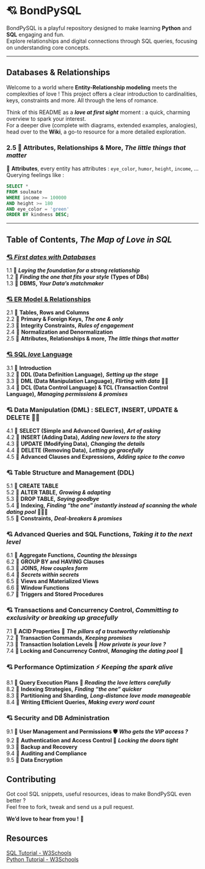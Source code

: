 # 💘 BondPySQL
BondPySQL is a playful repository designed to make learning **Python** and **SQL** engaging and fun.  
Explore relationships and digital connections through SQL queries, focusing on understanding core concepts.

---

## Databases & Relationships
Welcome to a world where **Entity-Relationship modeling** meets the complexities of love !
This project offers a clear introduction to cardinalities, keys, constraints and more. All through the lens of romance.

Think of this README as a ***love at first sight*** moment : a quick, charming overview to spark your interest.  
For a deeper dive (complete with diagrams, extended examples, analogies), head over to the **Wiki**, a go-to resource for a more detailed exploration.


### 2.5 💎 **Attributes, Relationships & More,** ***The little things that matter***  
 🔹 **Attributes**, every entity has attributes : `eye_color`, `humor`, `height`, `income`, ...  
Querying feelings like :  
```sql
SELECT *
FROM soulmate
WHERE income >= 100000
AND height >= 180
AND eye_color = 'green'
ORDER BY kindness DESC;
````


---

## Table of Contents, *The Map of Love in SQL*    
### [💘 *First dates with Databases*](https://github.com/LoubnaEA/BondPySQL/wiki/%F0%9F%92%98-First-dates-with-Databases)
1.1 💎 ***Laying the foundation for a strong relationship***  
1.2 💎 ***Finding the one that fits your style*** **(Types of DBs)**  
1.3 💎 **DBMS,** ***Your Data’s matchmaker***    

### [💘 ER Model & Relationships](https://github.com/LoubnaEA/BondPySQL/wiki/%F0%9F%92%98-ER-Model-&-Relationships) 
2.1 💎 **Tables, Rows and Columns**  
2.2 💎 **Primary & Foreign Keys,** ***The one & only***    
2.3 💎 **Integrity Constraints,** ***Rules of engagement***  
2.4 💎 **Normalization and Denormalization**    
2.5 💎 **Attributes, Relationships & more,** ***The little things that matter***  
 
### [💘 SQL *love* Language](https://github.com/LoubnaEA/BondPySQL/wiki/%F0%9F%92%98-SQL-love-Language)
3.1 💎 **Introduction**  
3.2 💎 **DDL (Data Definition Language),** ***Setting up the stage***   
3.3 💎 **DML (Data Manipulation Language),** ***Flirting with data*** 🚬🍷     
3.4 💎 **DCL (Data Control Language) & TCL (Transaction Control Language),** ***Managing permissions & promises***   

### 💘 Data Manipulation (DML) : SELECT, INSERT, UPDATE & DELETE  🚬🍷   
4.1 💎 **SELECT (Simple and Advanced Queries),** ***Art of asking***  
4.2 💎 **INSERT (Adding Data),** ***Adding new lovers to the story***  
4.3 💎 **UPDATE (Modifying Data),** ***Changing the details***  
4.4 💎 **DELETE (Removing Data),** ***Letting go gracefully***  
4.5 💎 **Advanced Clauses and Expressions,** ***Adding spice to the convo***    

### 💘 Table Structure and Management (DDL)  
5.1 💎 **CREATE TABLE**  
5.2 💎 **ALTER TABLE,** ***Growing & adapting***   
5.3 💎 **DROP TABLE,** ***Saying goodbye***  
5.4 💎 **Indexing,** ***Finding “the one” instantly instead of scanning the whole dating pool*** 🏄🏻‍♀️  
5.5 💎 **Constraints,** ***Deal-breakers & promises***  

### 💘 Advanced Queries and SQL Functions, *Taking it to the next level*  
6.1 💎 **Aggregate Functions,** ***Counting the blessings***  
6.2 💎 **GROUP BY and HAVING Clauses**  
6.3 💎 **JOINS,** ***How couples form***  
6.4 💎 ***Secrets within secrets***   
6.5 💎 **Views and Materialized Views**   
6.6 💎 **Window Functions**   
6.7 💎 **Triggers and Stored Procedures**  

### 💘 Transactions and Concurrency Control, *Committing to exclusivity or breaking up gracefully*   
7.1 💎 **ACID Properties** 🫠 ***The pillars of a trustworthy relationship***  
7.2 💎 **Transaction Commands,** ***Keeping promises***   
7.3 💎 **Transaction Isolation Levels** 🫣 ***How private is your love ?***  
7.4 💎 **Locking and Concurrency Control,** ***Managing the dating pool*** 🤿   

### 💘 Performance Optimization ⚡ *Keeping the spark alive* 
8.1 💎 **Query Execution Plans** 💌 ***Reading the love letters carefully***    
8.2 💎 **Indexing Strategies,** ***Finding “the one” quicker***  
8.3 💎 **Partitioning and Sharding,** ***Long-distance love made manageable***   
8.4 💎 **Writing Efficient Queries,** ***Making every word count***       

### 💘 Security and DB Administration   
9.1 💎 **User Management and Permissions 🛡️** ***Who gets the VIP access ?***    
9.2 💎 **Authentication and Access Control 🔐** ***Locking the doors tight***   
9.3 💎 **Backup and Recovery**     
9.4 💎 **Auditing and Compliance**   
9.5 💎 **Data Encryption**   
  

## Contributing
Got cool SQL snippets, useful resources, ideas to make BondPySQL even better ?  
Feel free to fork, tweak and send us a pull request.  

**We’d love to hear from you !** 🫶


## Resources
[SQL Tutorial - W3Schools](https://www.w3schools.com/sql/default.asp)  
[Python Tutorial - W3Schools](https://www.w3schools.com/python/default.asp)  






